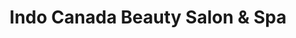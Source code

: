 ---
title: "Indo Canada Beauty Salon & Spa"
url: /etobicoke/indo-canada-beauty-salon-and-spa/
shop: beauty
---